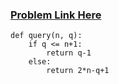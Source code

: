 ### [Problem Link Here](https://www.codingninjas.com/codestudio/guided-paths/data-structures-algorithms/content/118821/offering/1381910)

```
def query(n, q):
    if q <= n+1:
        return q-1
    else:
        return 2*n-q+1
```

